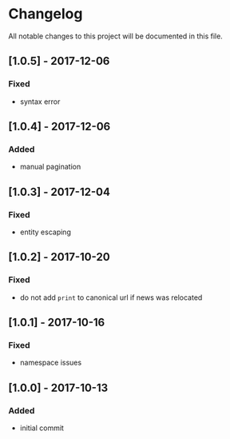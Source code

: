 # Changelog
All notable changes to this project will be documented in this file.

## [1.0.5] - 2017-12-06

### Fixed
- syntax error

## [1.0.4] - 2017-12-06

### Added
- manual pagination

## [1.0.3] - 2017-12-04

### Fixed
- entity escaping

## [1.0.2] - 2017-10-20

### Fixed
- do not add `print` to canonical url if news was relocated

## [1.0.1] - 2017-10-16

### Fixed
- namespace issues

## [1.0.0] - 2017-10-13

### Added
- initial commit
